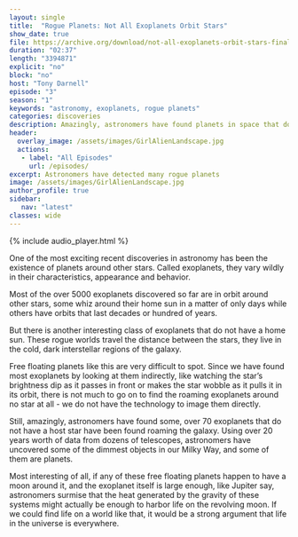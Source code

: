 ```yaml
---
layout: single
title:  "Rogue Planets: Not All Exoplanets Orbit Stars"
show_date: true
file: https://archive.org/download/not-all-exoplanets-orbit-stars-final/NotAllExoplanetsOrbitStars_final.mp3
duration: "02:37"
length: "3394871"
explicit: "no"
block: "no"
host: "Tony Darnell"
episode: "3"
season: "1"
keywords: "astronomy, exoplanets, rogue planets"
categories: discoveries
description: Amazingly, astronomers have found planets in space that do not have a host star.
header:
  overlay_image: /assets/images/GirlAlienLandscape.jpg
  actions:
   - label: "All Episodes"
     url: /episodes/
excerpt: Astronomers have detected many rogue planets
image: /assets/images/GirlAlienLandscape.jpg
author_profile: true
sidebar: 
   nav: "latest"
classes: wide
---
```


{% include audio_player.html %} 

One of the most exciting recent discoveries in astronomy has been the existence of planets around other stars.  Called exoplanets, they vary wildly in their characteristics, appearance and behavior.

Most of the over 5000 exoplanets discovered so far are in orbit around other stars, some whiz around their home sun in a matter of only days while others have orbits that last decades or hundred of years.

But there is another interesting class of exoplanets that do not have a home sun.  These rogue worlds travel the distance between the stars, they live in the cold, dark interstellar regions of the galaxy.

Free floating planets like this are very difficult to spot.  Since we have found most exoplanets by looking at them indirectly, like watching the star’s brightness dip as it passes in front or makes the star wobble as it pulls it in its orbit, there is not much to go on to find the roaming exoplanets around no star at all - we do not have the technology to image them directly.

Still, amazingly, astronomers have found some, over 70 exoplanets that do not have a host star have been found roaming the galaxy.  Using over 20 years worth of data from dozens of telescopes, astronomers have uncovered some of the dimmest objects in our Milky Way, and some of them are planets.

Most interesting of all, if any of these free floating planets happen to have a moon around it, and the exoplanet itself is large enough, like Jupiter say, astronomers surmise that the heat generated by the gravity of these systems might actually be enough to harbor life on the revolving moon. If we could find life on a world like that, it would be a strong argument that life in the universe is everywhere.
